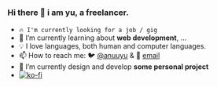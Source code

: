 ### Hi there 👋 i am yu, a freelancer.

- `🔥 I'm currently looking for a job / gig`
- 📖 I’m currently learning about **web development**, ...
- 💡 I love languages, both human and computer languages.
- 📫 How to reach me: 🐦 [@anuuyu](https://twitter.com/anuuyu) & 📧 [email](mailto:gh@anuu.me)
- 🔨 I’m currently design and develop **some personal project**
- [![ko-fi](https://ko-fi.com/img/githubbutton_sm.svg)](https://ko-fi.com/A0A4CCD5A)
